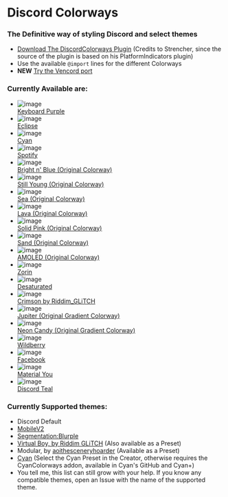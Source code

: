 # Discord Colorways
### The Definitive way of styling Discord and select themes

* [Download The DiscordColorways Plugin](https://github.com/DaBluLite/DiscordColorways/raw/master/DiscordColorways.plugin.js) (Credits to Strencher, since the source of the plugin is based on his PlatformIndicators plugin)
* Use the available `@import` lines for the different Colorways
* **NEW** [Try the Vencord port](https://github.com/DaBluLite/Vencord)

### Currently Available are:
* ![image](https://github.com/DaBluLite/DiscordColorways/assets/73998678/151b8e71-b07a-41fe-b395-8714eb29e6cd)<br>[Keyboard Purple](https://github.com/DaBluLite/DiscordColorways/tree/master/KeyboardPurple)
* ![image](https://github.com/DaBluLite/DiscordColorways/assets/73998678/ae8e2c64-88dd-4ce1-88b1-76d2d42f26c3)<br>[Eclipse](https://github.com/DaBluLite/DiscordColorways/tree/master/Eclipse)
* ![image](https://github.com/DaBluLite/DiscordColorways/assets/73998678/d4369247-e0eb-445a-a3cc-aebe70901772)<br>[Cyan](https://github.com/DaBluLite/DiscordColorways/tree/master/Cyan)
* ![image](https://github.com/DaBluLite/DiscordColorways/assets/73998678/901d1acc-62f8-435d-945c-9c10bfd6bc48)<br>[Spotify](https://github.com/DaBluLite/DiscordColorways/tree/master/Spotify)
* ![image](https://github.com/DaBluLite/DiscordColorways/assets/73998678/fc049e7b-2a74-4d7d-86ff-1da4597a56e6)<br>[Bright n' Blue (Original Colorway)](https://github.com/DaBluLite/DiscordColorways/tree/master/BrightBlue)
* ![image](https://github.com/DaBluLite/DiscordColorways/assets/73998678/5a1bf49a-2600-4338-9b6c-52f7d9221ead)<br>[Still Young (Original Colorway)](https://github.com/DaBluLite/DiscordColorways/tree/master/StillYoung)
* ![image](https://github.com/DaBluLite/DiscordColorways/assets/73998678/2555bd00-24a3-4318-9111-207cbc2934cb)<br>[Sea (Original Colorway)](https://github.com/DaBluLite/DiscordColorways/tree/master/Sea)
* ![image](https://github.com/DaBluLite/DiscordColorways/assets/73998678/a9d5bb38-ae30-47b6-86a9-3da688cc8893)<br>[Lava (Original Colorway)](https://github.com/DaBluLite/DiscordColorways/tree/master/Lava)
* ![image](https://github.com/DaBluLite/DiscordColorways/assets/73998678/b24378a6-c536-4b17-a443-d3452b44568e)<br>[Solid Pink (Original Colorway)](https://github.com/DaBluLite/DiscordColorways/tree/master/SolidPink)
* ![image](https://github.com/DaBluLite/DiscordColorways/assets/73998678/01c47ee7-e063-4b1f-a8f5-bc953566030b)<br>[Sand (Original Colorway)](https://github.com/DaBluLite/DiscordColorways/tree/master/sand)
* ![image](https://github.com/DaBluLite/DiscordColorways/assets/73998678/809fc38c-19de-4af1-b959-e43305f33fcf)<br>[AMOLED (Original Colorway)](https://github.com/DaBluLite/DiscordColorways/tree/master/Amoled)
* ![image](https://github.com/DaBluLite/DiscordColorways/assets/73998678/1654e973-c4bc-4035-b559-038d8072f902)<br>[Zorin](https://github.com/DaBluLite/DiscordColorways/tree/master/Zorin)
* ![image](https://github.com/DaBluLite/DiscordColorways/assets/73998678/ee244953-5c01-470f-8319-d16d21ae2b12)<br>[Desaturated](https://github.com/DaBluLite/DiscordColorways/tree/master/Desaturated)
* ![image](https://github.com/DaBluLite/DiscordColorways/assets/73998678/7f505f1c-013c-4018-88c2-c2da032d9e55)<br>[Crimson by Riddim_GLiTCH](https://github.com/DaBluLite/DiscordColorways/tree/master/Crimson)
* ![image](https://github.com/DaBluLite/DiscordColorways/assets/73998678/cf0c329e-a033-467b-9e43-bcd7cde185ac)<br>[Jupiter (Original Gradient Colorway)](https://github.com/DaBluLite/DiscordColorways/tree/master/Jupiter)
* ![image](https://github.com/DaBluLite/DiscordColorways/assets/73998678/fcc7c867-a03a-44ce-8db9-45ff69fb9447)<br>[Neon Candy (Original Gradient Colorway)](https://github.com/DaBluLite/DiscordColorways/tree/master/NeonCandy)
* ![image](https://github.com/DaBluLite/DiscordColorways/assets/73998678/3cde05c4-368e-4edf-9bd8-24362f98221f)<br>[Wildberry](https://github.com/DaBluLite/DiscordColorways/tree/master/Wildberry)
* ![image](https://github.com/DaBluLite/DiscordColorways/assets/73998678/b65f48eb-e6e3-4427-b214-325ecab8d680)<br>[Facebook](https://github.com/DaBluLite/DiscordColorways/tree/master/Facebook)
* ![image](https://github.com/DaBluLite/DiscordColorways/assets/73998678/85d55f54-4f5b-4fc8-9714-c2e78624267c)<br>[Material You](https://github.com/DaBluLite/DiscordColorways/tree/master/MaterialYou)
* ![image](https://github.com/DaBluLite/DiscordColorways/assets/73998678/15c409cb-2867-47d5-909d-c46c119f76ac)<br>[Discord Teal](https://github.com/DaBluLite/css-snippets/tree/master/DiscordTeal)

### Currently Supported themes:
* Discord Default
* [MobileV2](https://github.com/DaBluLite/MobileV2)
* [Segmentation:Blurple](https://github.com/DaBluLite/SegmentationBlurple)
* [Virtual Boy, by Riddim GLiTCH](https://github.com/Riddim-GLiTCH/Virtual-Boy) (Also available as a Preset)
* Modular, by [aoithesceneryhoarder](https://github.com/SEELE1306) (Available as a Preset)
* [Cyan](https://github.com/DaBluLite/Cyan) (Select the Cyan Preset in the Creator, otherwise requires the CyanColorways addon, available in Cyan's GitHub and Cyan+)
* You tell me, this list can still grow with your help. If you know any compatible themes, open an Issue with the name of the supported theme.
